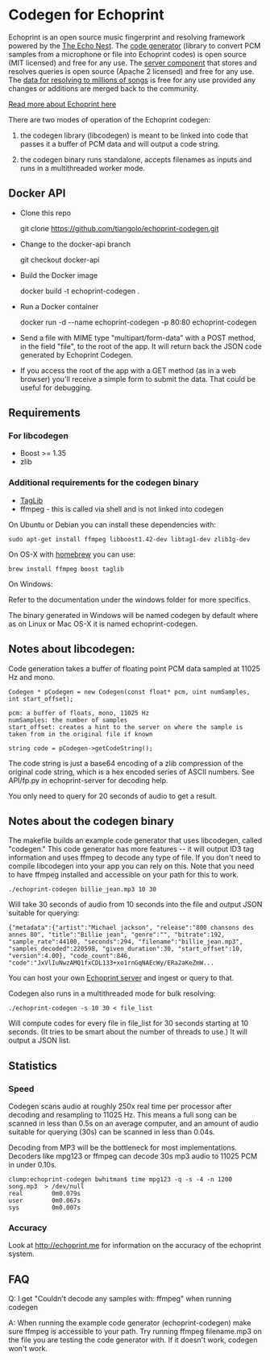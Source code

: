 # Codegen for Echoprint

Echoprint is an open source music fingerprint and resolving framework powered by the [The Echo Nest](http://the.echonest.com/ "The Echo Nest"). The [code generator](http://github.com/echonest/echoprint-codegen "echoprint-codegen") (library to convert PCM samples from a microphone or file into Echoprint codes) is open source (MIT licensed) and free for any use. The [server component](http://github.com/echonest/echoprint-server "echoprint-server") that stores and resolves queries is open source (Apache 2 licensed) and free for any use. The [data for resolving to millions of songs](http://echoprint.me/data "Echoprint Data") is free for any use provided any changes or additions are merged back to the community. 

[Read more about Echoprint here](http://echoprint.me)

There are two modes of operation of the Echoprint codegen:

1. the codegen library (libcodegen) is meant to be linked into code that passes it a buffer of PCM data and will output a code string.
 
2. the codegen binary runs standalone, accepts filenames as inputs and runs in a multithreaded worker mode.

## Docker API

* Clone this repo

    git clone https://github.com/tiangolo/echoprint-codegen.git

* Change to the docker-api branch

    git checkout docker-api

* Build the Docker image

    docker build -t echoprint-codegen .

* Run a Docker container

    docker run -d --name echoprint-codegen -p 80:80 echoprint-codegen

* Send a file with MIME type "multipart/form-data" with a POST method, in the field "file", to the root of the app.
It will return back the JSON code generated by Echoprint Codegen.

* If you access the root of the app with a GET method (as in a web browser) you'll receive a simple form to submit the
data. That could be useful for debugging.

## Requirements

### For libcodegen

* Boost >= 1.35
* zlib

### Additional requirements for the codegen binary

* [TagLib](http://developer.kde.org/~wheeler/taglib.html "TagLib")
* ffmpeg - this is called via shell and is not linked into codegen

On Ubuntu or Debian you can install these dependencies with:

    sudo apt-get install ffmpeg libboost1.42-dev libtag1-dev zlib1g-dev
On OS-X with [homebrew](http://mxcl.github.io/homebrew/) you can use:

    brew install ffmpeg boost taglib

On Windows:

Refer to the documentation under the windows folder for more specifics.

The binary generated in Windows will be named codegen by default where as on Linux or Mac OS-X it is named echoprint-codegen.

## Notes about libcodegen:

Code generation takes a buffer of floating point PCM data sampled at 11025 Hz and mono. 

    Codegen * pCodegen = new Codegen(const float* pcm, uint numSamples, int start_offset);

    pcm: a buffer of floats, mono, 11025 Hz
    numSamples: the number of samples
    start_offset: creates a hint to the server on where the sample is taken from in the original file if known

    string code = pCodegen->getCodeString(); 

The code string is just a base64 encoding of a zlib compression of the original code string, which is a hex encoded series of ASCII numbers. See API/fp.py in echoprint-server for decoding help.

You only need to query for 20 seconds of audio to get a result.

## Notes about the codegen binary

The makefile builds an example code generator that uses libcodegen, called "codegen." This code generator has more features -- it will output ID3 tag information and uses ffmpeg to decode any type of file. If you don't need to compile libcodegen into your app you can rely on this. Note that you need to have ffmpeg installed and accessible on your path for this to work.

    ./echoprint-codegen billie_jean.mp3 10 30

Will take 30 seconds of audio from 10 seconds into the file and output JSON suitable for querying:

    {"metadata":{"artist":"Michael jackson", "release":"800 chansons des annes 80", "title":"Billie jean", "genre":"", "bitrate":192, "sample_rate":44100, "seconds":294, "filename":"billie_jean.mp3", "samples_decoded":220598, "given_duration":30, "start_offset":10, "version":4.00}, "code_count":846, "code":"JxVlIuNwzAMQ1fxCDL133+xo1rnGqNAEcWy/ERa2aKeZmW...

You can host your own [Echoprint server](http://github.com/echonest/echoprint-server "echoprint-server") and ingest or query to that.

Codegen also runs in a multithreaded mode for bulk resolving:

    ./echoprint-codegen -s 10 30 < file_list

Will compute codes for every file in file_list for 30 seconds starting at 10 seconds. (It tries to be smart about the number of threads to use.) It will output a JSON list.

## Statistics

### Speed

Codegen scans audio at roughly 250x real time per processor after decoding and resampling to 11025 Hz. This means a full song can be scanned in less than 0.5s on an average computer, and an amount of audio suitable for querying (30s) can be scanned in less than 0.04s.

Decoding from MP3 will be the bottleneck for most implementations. Decoders like mpg123 or ffmpeg can decode 30s mp3 audio to 11025 PCM in under 0.10s.

    clump:echoprint-codegen bwhitman$ time mpg123 -q -s -4 -n 1200 song.mp3  > /dev/null
    real        0m0.079s
    user        0m0.067s
    sys         0m0.007s

### Accuracy

Look at http://echoprint.me for information on the accuracy of the echoprint system.

## FAQ

Q: I get "Couldn't decode any samples with: ffmpeg" when running codegen

A: When running the example code generator (echoprint-codegen) make sure ffmpeg is accessible to your path. Try running ffmpeg filename.mp3 on the file you are testing the code generator with. If it doesn't work, codegen won't work.

